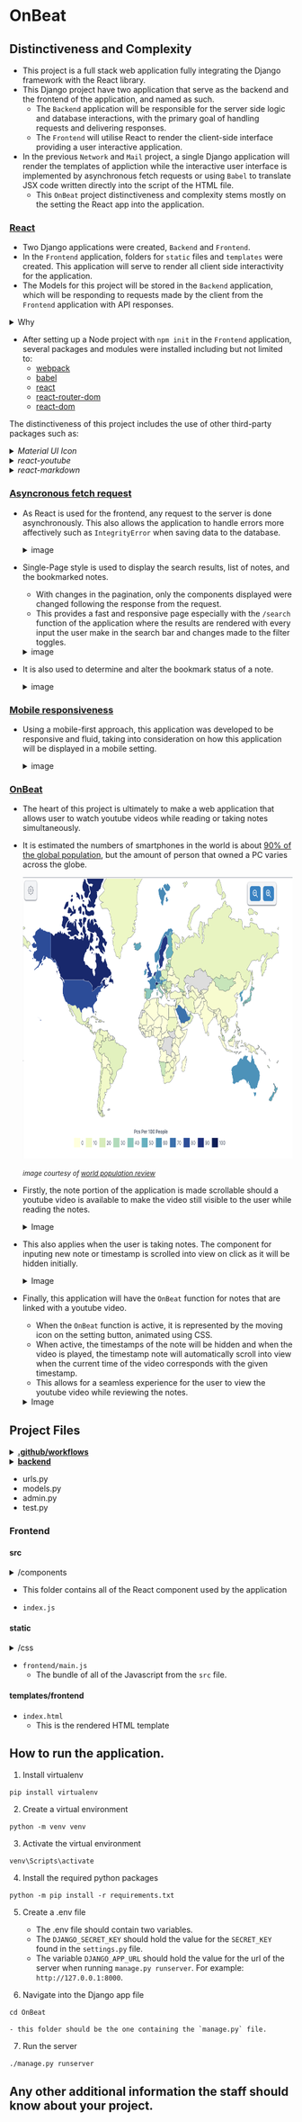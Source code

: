 # OnBeat 

## Distinctiveness and Complexity
- This project is a full stack web application fully integrating the Django framework with the React library.
- This Django project have two application that serve as the backend and the frontend of the application, and named as such.
    - The `Backend` application will be responsible for the server side logic and database interactions, with the primary goal of handling requests and delivering responses.
    - The `Frontend` will utilise React to render the client-side interface providing a user interactive application.
- In the previous `Network` and `Mail` project, a single Django application will render the templates of appliction while the interactive user interface is implemented by asynchronous fetch requests or using `Babel` to translate JSX code written directly into the script of the HTML file.
    - This `OnBeat` project distinctiveness and complexity stems mostly on the setting the React app into the application.

### <ins>React</ins>
- Two Django applications were created, `Backend` and `Frontend`.
- In the `Frontend` application, folders for `static` files and `templates` were created. This application will serve to render all client side interactivity for the application.
- The Models for this project will be stored in the `Backend` application, which will be responding to requests made by the client from the `Frontend` application with API responses.
<details>
<summary> Why </summary>
<hr></hr>

- In the previous projects, the application could function without the separation of the application into frontend and backend portions.
- The decision to do such originates mostly from the interest to explore and learn more of React as it offers many benefits such as:
    - Providing interactive user interface
    - Components reusability
    - Rich library

- By integrating React with Django, separating the backend and frontend portions of the application had been proven to keep the project more organised and streamlined.
- Changes to either frontend or backend of the application was more manageable, as the entire procedure was compartmentalised into smaller pieces. This ease the troubleshooting process as it makes it easier to pinpoint any irregularities.
- This also makes the development process more flexible and efficient, as each task is delegated and tackled separately without having to worry that it would break the entire application.
<hr></hr>
</details>

- After setting up a Node project with `npm init` in the `Frontend` application, several packages and modules were installed including but not limited to:
    - [webpack](https://www.npmjs.com/package/webpack)
    - [babel](https://www.npmjs.com/package/Babel)
    - [react](https://www.npmjs.com/package/react)
    - [react-router-dom](https://www.npmjs.com/package/react-router-dom)
    - [react-dom](https://www.npmjs.com/package/react-dom)


The distinctiveness of this project includes the use of other third-party packages such as:
    <details>
    <summary><i>Material UI Icon</i></summary>
    <hr></hr>

-   
    - This project uses [Material UI Icons](https://mui.com/material-ui/material-icons/) to style the application.
 
    ![menu bar example](README_images/expand_menu_bar1.png)
    ![menu bar example](README_images/expand_menu_bar2.png)

    - Material UI also have a powerful and flexible styling system for React components, however bootstrap library was used for this project solely for familiarity sake.
    <hr></hr>
    </details>

    <details>
    <summary><i>react-youtube</i></summary>
    <hr></hr>

    - [react-youtube](https://www.npmjs.com/package/react-youtube) is a simple react component acting as a thin layer over the [Youtube IFrame Player API](https://developers.google.com/youtube/iframe_api_reference).
    - Props passed to this component allow the application to access the player in a similar way to the official api, but takes away the complexity of setting up the player in the first place.
    - The use of this API also separates this `OnBeat` project from the rest. Aside from playing the video, the component and API is used to:
        - Render certain components before or after the video is ready to be played.

        ![On video ready example](README_images/OnReadyExample.gif)

        - Automatically set the timestamp time input to the current time of the video.

        ![Timestamp auto time input](README_images/timestampTimeExample.gif)

        - Handle the input of timestamps to make sure that the given timestamps does not exceed the duration of the video.

        ![Timestamp invalid time](README_images/TimestampErrorExample.gif)

        - Handle error events for invalid video.

        ![Video Error](README_images/VideoError.gif)

        - Skip the video to the specified time according to the timestamp clicked.

        ![Timestamp clicked](README_images/TimestampClick.gif)

        - Load the video at the time corresponding with the timestamp when the `/search` route is used.

        ![Timestamp search](README_images/TimestampSearch.gif)

        - Automatically scroll to the appropriate timestamp note that correspond to the current time playing on the video when the `OnBeat` function is on.

        ![OnBeat function](README_images/OnBeatExample.gif)

    <hr></hr>
    </details>



<details>
<summary><i>react-markdown</i></summary>
<hr></hr>

- Notes in this application is formatted from plaintext into markdown using [react-markdown](https://www.npmjs.com/package/react-markdown/v/8.0.6).
- Although inspired from the `wiki` project, it differs in that this application renders the text client-side without having to make a request to the server. This allows the markdown component to be rendered even while the user is writing the note.

![Markdown Example](README_images/markdownExample.gif)
<hr></hr>
</details>

### <ins>Asyncronous fetch request</ins>

- As React is used for the frontend, any request to the server is done asynchronously. This also allows the application to handle errors more affectively such as `IntegrityError` when saving data to the database.
    <details>
    <summary>image</summary>

    ![Search toggles](README_images/TitleAlreadyExist.gif)
    </details>


- Single-Page style is used to display the search results, list of notes, and the bookmarked notes.
    - With changes in the pagination, only the components displayed were changed following the response from the request.
    - This provides a fast and responsive page especially with the `/search` function of the application where the results are rendered with every input the user make in the search bar and changes made to the filter toggles.
    <details>
    <summary>image</summary>

    ![Search toggles](README_images/Search.gif)
    </details>

- It is also used to determine and alter the bookmark status of a note.
    <details>
    <summary>image</summary>

    ![Bookmark toggles](README_images/bookmarkFunction.gif)
    </details>

### <ins>Mobile responsiveness</ins>

- Using a mobile-first approach, this application was developed to be responsive and fluid, taking into consideration on how this application will be displayed in a mobile setting.

    <details>
    <summary>image</summary>

    <img src="README_images/DesktopSizeNav.gif" width="300" height="250"/>
    <img src="README_images/MobileNav.gif" width="300" height="250"/>

    </details>

### <ins>OnBeat</ins>

- The heart of this project is ultimately to make a web application that allows user to watch youtube videos while reading or taking notes simultaneously.
- It is estimated the numbers of smartphones in the world is about [90% of the global population](https://explodingtopics.com/blog/smartphone-stats), but the amount of person that owned a PC varies across the globe.

    <img src="README_images/PCper100.png" width="700" height="500"/>

    <small><i>image courtesy of [world population review](https://worldpopulationreview.com/country-rankings/computers-per-capita-by-country)</i></small>

- Firstly, the note portion of the application is made scrollable should a youtube video is available to make the video still visible to the user while reading the notes.

    <details>
    <summary>Image</summary>

    <img src="README_images/MobileWithVideo.gif" width="250" height="500"/>
    <img src="README_images/MobileNoVideo.gif" width="250" height="500"/>
    </details>

- This also applies when the user is taking notes. The component for inputing new note or timestamp is scrolled into view on click as it will be hidden initially. 

    <details>
    <summary>Image</summary>

    <img src="README_images/InputScrollIntoView.gif" width="250" height="500"/>
    </details>

- Finally, this application will have the `OnBeat` function for notes that are linked with a youtube video.
    - When the `OnBeat` function is active, it is represented by the moving icon on the setting button, animated using CSS.
    - When active, the timestamps of the note will be hidden and when the video is played, the timestamp note will automatically scroll into view when the current time of the video corresponds with the given timestamp.
    - This allows for a seamless experience for the user to view the youtube video while reviewing the notes.

    <details>
    <summary>Image</summary>

    <img src="README_images/OnBeatMobileExample.gif" width="250" height="500"/>
    </details>



## Project Files

<details>
<summary><ins><b>.github/workflows</b></ins></summary>

#### cy.yml

</details>


<details>
<summary><ins><b>backend</b></ins></summary>

- files
    <details>
    <summary><ins>views.py</ins></summary>

    view
    </details>

    <details>
    <summary><ins>helpers.py</ins></summary>

    helpers
    </details>

</details>



- urls.py
- models.py
- admin.py
- test.py

### Frontend
#### src
<details>
<summary>/components</summary>


<details>
<summary><i>App.js</i></summary>
</details>

<details>
<summary><i>AuthContext.js</i></summary>
</details>

<details>
<summary><i>BasicModal.js</i></summary>
</details>

<details>
<summary><i>CreateNote.js</i></summary>
</details>

<details>
<summary><i>CSRFCookie.js</i></summary>
</details>

<details>
<summary><i>DisplayNoteComponent.js</i></summary>
</details>

<details>
<summary><i>DisplayTimestamp.js</i></summary>
</details>

<details>
<summary><i>ExpandMenu.js</i></summary>
</details>

<details>
<summary><i>getVideoID.js</i></summary>
</details>

<details>
<summary><i>Homepage.js</i></summary>
</details>

<details>
<summary><i>ListOfNotes.js</i></summary>
</details>

<details>
<summary><i>LoadingSpinner.js</i></summary>
</details>

<details>
<summary><i>Login.js</i></summary>
</details>

<details>
<summary><i>MarkdownDisplay.js</i></summary>
</details>

<details>
<summary><i>NavBar.js</i></summary>
</details>

<details>
<summary><i>NewNoteInput.js</i></summary>
</details>

<details>
<summary><i>NewTimestamp.js</i></summary>
</details>

<details>
<summary><i>Note.js</i></summary>
</details>

<details>
<summary><i>NoteCard.js</i></summary>
</details>

<details>
<summary><i>NoteInputField.js</i></summary>
</details>

<details>
<summary><i>Paginator.js</i></summary>
</details>

<details>
<summary><i>PrivateRoutes.js</i></summary>
</details>

<details>
<summary><i>Register.js</i></summary>
</details>

<details>
<summary><i>Search.js</i></summary>
</details>

<details>
<summary><i>TextInputField.js</i></summary>
</details>

<details>
<summary><i>YoutubeIframe.js</i></summary>
</details>

<details>
<summary><i>YoutubeLinkInput.js</i></summary>
</details>

</details>

- This folder contains all of the React component used by the application

- `index.js`

#### static
<details>
<summary>/css</summary>

- `index.css`
    - The css file, compiled with Sass from `index.scss`
- `index.scss`
    - Using `--watch index.scss : index.css`, this file was automatically compiled when writing the styles for the application.

</details>

- `frontend/main.js`
    - The bundle of all of the Javascript from the `src` file.
#### templates/frontend
- `index.html`
    - This is the rendered HTML template

## How to run the application.
1. Install virtualenv

```
pip install virtualenv
```

2. Create a virtual environment

```
python -m venv venv
```

3. Activate the virtual environment

```
venv\Scripts\activate
```

4. Install the required python packages 

```
python -m pip install -r requirements.txt
```

5. Create a .env file
    - The .env file should contain two variables. 
    - The `DJANGO_SECRET_KEY` should hold the value for the `SECRET_KEY` found in the `settings.py` file.
    - The variable `DJANGO_APP_URL` should hold the value for the url of the server when running `manage.py runserver`. For example: `http://127.0.0.1:8000`.

6. Navigate into the Django app file
```
cd OnBeat
```
    - this folder should be the one containing the `manage.py` file.

7. Run the server
```
./manage.py runserver
```

## Any other additional information the staff should know about your project.
